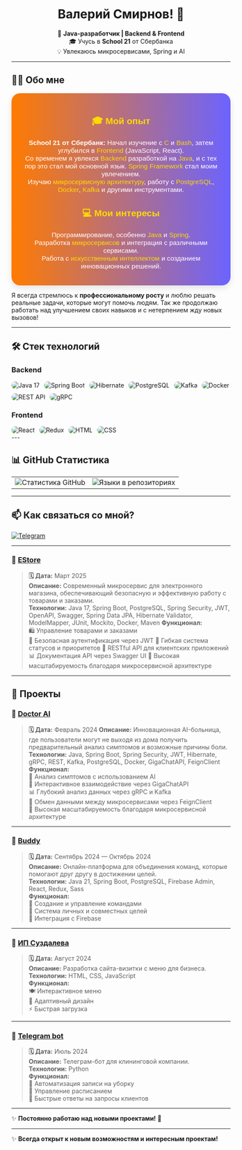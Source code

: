 <h1 align="center">Валерий Смирнов! 👋</h1>

<p align="center">
  🚀 <strong>Java-разработчик | Backend & Frontend</strong>  
  <br>🎓 Учусь в <strong>School 21</strong> от Сбербанка  
  <br>💡 Увлекаюсь микросервисами, Spring и AI  
</p>

---

## 👨‍💻 Обо мне

<div style="background: linear-gradient(to right, #ff7b00, #6c63ff); padding: 20px; border-radius: 20px; box-shadow: 0 6px 15px rgba(0, 0, 0, 0.1); color: white; font-family: 'Arial', sans-serif;">
  
  <h3 style="font-size: 1.5em; text-align: center; color: #ffdb00;">🎓 Мой опыт</h3>
  <ul style="font-size: 1.1em; list-style-type: none; padding: 0; text-align: center; color: #fff;">
    <li><strong>School 21 от Сбербанк:</strong> Начал изучение с <span style="color: #ffdb00;">C</span> и <span style="color: #ffdb00;">Bash</span>, затем углубился в <span style="color: #ffdb00;">Frontend</span> (JavaScript, React).</li>
    <li>Со временем я увлекся <span style="color: #ffdb00;">Backend</span> разработкой на <span style="color: #ffdb00;">Java</span>, и с тех пор это стал мой основной язык. <span style="color: #ffdb00;">Spring Framework</span> стал моим увлечением.</li>
    <li>Изучаю <span style="color: #ffdb00;">микросервисную архитектуру</span>, работу с <span style="color: #ffdb00;">PostgreSQL</span>, <span style="color: #ffdb00;">Docker</span>, <span style="color: #ffdb00;">Kafka</span> и другими инструментами.</li>
  </ul>
  
  <h3 style="font-size: 1.5em; text-align: center; color: #ffdb00;">💻 Мои интересы</h3>
  <ul style="font-size: 1.1em; list-style-type: none; padding: 0; text-align: center; color: #fff;">
    <li>Программирование, особенно <span style="color: #ffdb00;">Java</span> и <span style="color: #ffdb00;">Spring</span>.</li>
    <li>Разработка <span style="color: #ffdb00;">микросервисов</span> и интеграция с различными сервисами.</li>
    <li>Работа с <span style="color: #ffdb00;">искусственным интеллектом</span> и созданием инновационных решений.</li>
  </ul>
</div>

Я всегда стремлюсь к **профессиональному росту** и люблю решать реальные задачи, которые могут помочь людям.
Так же продолжаю работать над улучшением своих навыков и с нетерпением жду новых вызовов! 

---

## 🛠️ Стек технологий  

### Backend  
<div style="display: flex; flex-wrap: wrap; gap: 10px;">
  <img src="https://img.shields.io/badge/Java-21-blue?style=flat&logo=java&logoColor=white" alt="Java 17" style="border-radius: 10px;">
  <img src="https://img.shields.io/badge/Spring%20Boot-3.4-green?style=flat&logo=springboot&logoColor=white" alt="Spring Boot" style="border-radius: 10px;">
  <img src="https://img.shields.io/badge/Hibernate-5.6-59666C?style=flat&logo=hibernate&logoColor=white" alt="Hibernate" style="border-radius: 10px;">
  <img src="https://img.shields.io/badge/PostgreSQL-14-336791?style=flat&logo=postgresql&logoColor=white" alt="PostgreSQL" style="border-radius: 10px;">
  <img src="https://img.shields.io/badge/Kafka-2.8-231F20?style=flat&logo=apachekafka&logoColor=white" alt="Kafka" style="border-radius: 10px;">
  <img src="https://img.shields.io/badge/Docker-20-2496ED?style=flat&logo=docker&logoColor=white" alt="Docker" style="border-radius: 10px;">
  <img src="https://img.shields.io/badge/REST-API-25D366?style=flat&logo=api&logoColor=white" alt="REST API" style="border-radius: 10px;">
  <img src="https://img.shields.io/badge/gRPC-5F2E7B?style=flat&logo=grpc&logoColor=white" alt="gRPC" style="border-radius: 10px;">
</div>

### Frontend  
<div style="display: flex; flex-wrap: wrap; gap: 10px;">
  <img src="https://img.shields.io/badge/React-17-61DAFB?style=flat&logo=react&logoColor=white" alt="React" style="border-radius: 10px;">
  <img src="https://img.shields.io/badge/Redux-764ABC?style=flat&logo=redux&logoColor=white" alt="Redux" style="border-radius: 10px;">
  <img src="https://img.shields.io/badge/HTML-5-E34F26?style=flat&logo=html5&logoColor=white" alt="HTML" style="border-radius: 10px;">
  <img src="https://img.shields.io/badge/CSS-3-1572B6?style=flat&logo=css3&logoColor=white" alt="CSS" style="border-radius: 10px;">
</div>
---

## 📊 GitHub Статистика    

<table>
  <tr>
    <td align="center" valign="middle">
      <img src="https://github-readme-stats.vercel.app/api?username=ellieene&show_icons=true&theme=tokyonight" alt="Статистика GitHub">
    </td>
    <td align="center" valign="middle">
      <img src="https://github-readme-stats.vercel.app/api/top-langs/?username=ellieene&layout=compact&theme=tokyonight" alt="Языки в репозиториях">
    </td>
  </tr>
</table>

---

## 📫 Как связаться со мной?  
[![Telegram](https://img.shields.io/badge/Telegram-2CA5E0?style=for-the-badge&logo=telegram&logoColor=white)](https://t.me/ellieene)  
 
---

### 📌 [EStore](https://github.com/ellieene/EStore)  
> **🗓️ Дата:**  Март 2025  
> **Описание:** Современный микросервис для электронного магазина, обеспечивающий безопасную и эффективную работу с товарами и заказами.  
> **Технологии:** Java 17, Spring Boot, PostgreSQL, Spring Security, JWT, OpenAPI, Swagger, Spring Data JPA, Hibernate Validator, ModelMapper, JUnit, Mockito, Docker, Maven
> **Функционал:**  
> 🛍️ Управление товарами и заказами  
> 🔐 Безопасная аутентификация через JWT 
> 📝 Гибкая система статусов и приоритетов
> 🔄 RESTful API для клиентских приложений
> 📊 Документация API через Swagger UI
> 🔹 Высокая масштабируемость благодаря микросервисной архитектуре


---

## 🚀 Проекты  


### 📌 [Doctor AI](https://github.com/ellieene/DoctorAI)  
> **🗓️ Дата:** Февраль 2024
> **Описание:** Инновационная AI-больница, где пользователи могут не выходя из дома получить предварительный анализ симптомов и возможные причины боли.  
> **Технологии:** Java, Spring Boot, Spring Security, JWT, Hibernate, gRPC, REST, Kafka, PostgreSQL, Docker, GigaChatAPI, FeignClient  
> **Функционал:**  
> 🏥 Анализ симптомов с использованием AI  
> 🤖 Интерактивное взаимодействие через GigaChatAPI  
> 📊 Глубокий анализ данных через gRPC и Kafka  
> 🔄 Обмен данными между микросервисами через FeignClient  
> 🔹 Высокая масштабируемость благодаря микросервисной архитектуре  

---

### 📌 [Buddy](https://github.com/ellieene/Buddy)  
> **🗓️ Дата:** Сентябрь 2024 — Октябрь 2024  
> **Описание:** Онлайн-платформа для объединения команд, которые помогают друг другу в достижении целей.  
> **Технологии:** Java 21, Spring Boot, PostgreSQL, Firebase Admin, React, Redux, Sass  
> **Функционал:**  
> 🔹 Создание и управление командами  
> 🔹 Система личных и совместных целей  
> 🔹 Интеграция с Firebase  

---

### 📌 [ИП Суздалева](https://github.com/ellieene/Blaze)  
> **🗓️ Дата:** Август 2024  
> **Описание:** Разработка сайта-визитки с меню для бизнеса.  
> **Технологии:** HTML, CSS, JavaScript  
> **Функционал:**  
> 🍽️ Интерактивное меню  
> 📱 Адаптивный дизайн  
> ⚡ Быстрая загрузка  

---

### 📌 [Telegram bot](https://github.com/ellieene/switf-clining)  
> **🗓️ Дата:** Июль 2024  
> **Описание:** Телеграм-бот для клининговой компании.  
> **Технологии:** Python  
> **Функционал:**  
> 🧹 Автоматизация записи на уборку  
> 📅 Управление расписанием  
> 💬 Быстрые ответы на запросы клиентов  

---


✨ **Постоянно работаю над новыми проектами!** 🚀  

---

✨ **Всегда открыт к новым возможностям и интересным проектам!**  
